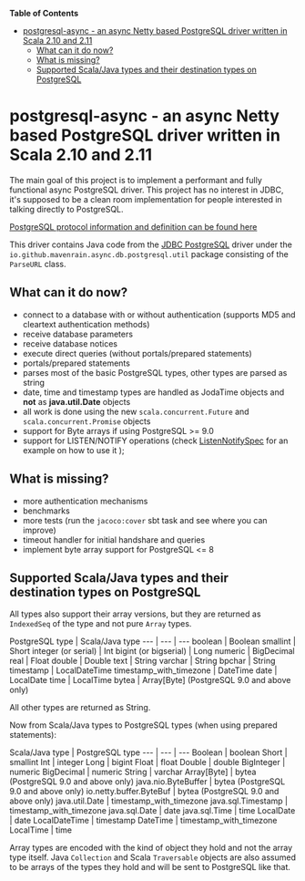 <!-- START doctoc generated TOC please keep comment here to allow auto update -->
<!-- DON'T EDIT THIS SECTION, INSTEAD RE-RUN doctoc TO UPDATE -->
**Table of Contents**

- [postgresql-async - an async Netty based PostgreSQL driver written in Scala 2.10 and 2.11](#postgresql-async---an-async-netty-based-postgresql-driver-written-in-scala-210)
	- [What can it do now?](#what-can-it-do-now)
	- [What is missing?](#what-is-missing)
	- [Supported Scala/Java types and their destination types on PostgreSQL](#supported-scalajava-types-and-their-destination-types-on-postgresql)

<!-- END doctoc generated TOC please keep comment here to allow auto update -->

# postgresql-async - an async Netty based PostgreSQL driver written in Scala 2.10 and 2.11

The main goal of this project is to implement a performant and fully functional async PostgreSQL driver. This project
has no interest in JDBC, it's supposed to be a clean room implementation for people interested in talking directly
to PostgreSQL.

[PostgreSQL protocol information and definition can be found here](http://www.postgresql.org/docs/devel/static/protocol.html)

This driver contains Java code from the [JDBC PostgreSQL](http://jdbc.postgresql.org/) driver under the
`io.github.mavenrain.async.db.postgresql.util` package consisting of the `ParseURL` class.

## What can it do now?

- connect to a database with or without authentication (supports MD5 and cleartext authentication methods)
- receive database parameters
- receive database notices
- execute direct queries (without portals/prepared statements)
- portals/prepared statements
- parses most of the basic PostgreSQL types, other types are parsed as string
- date, time and timestamp types are handled as JodaTime objects and **not** as **java.util.Date** objects
- all work is done using the new `scala.concurrent.Future` and `scala.concurrent.Promise` objects
- support for Byte arrays if using PostgreSQL >= 9.0
- support for LISTEN/NOTIFY operations (check [ListenNotifySpec](https://github.com/mauricio/postgresql-async/blob/master/postgresql-async/src/test/scala/com/github/mauricio/async/db/postgresql/ListenNotifySpec.scala) for an example on how to use it );

## What is missing?

- more authentication mechanisms
- benchmarks
- more tests (run the `jacoco:cover` sbt task and see where you can improve)
- timeout handler for initial handshare and queries
- implement byte array support for PostgreSQL <= 8

## Supported Scala/Java types and their destination types on PostgreSQL

All types also support their array versions, but they are returned as `IndexedSeq` of the type and not
pure `Array` types.

PostgreSQL type | Scala/Java type
--- | --- | ---
boolean | Boolean
smallint | Short
integer (or serial) | Int
bigint (or bigserial) | Long
numeric | BigDecimal
real | Float
double | Double
text | String
varchar | String
bpchar | String
timestamp | LocalDateTime
timestamp_with_timezone | DateTime
date | LocalDate
time | LocalTime
bytea | Array[Byte] (PostgreSQL 9.0 and above only)

All other types are returned as String.

Now from Scala/Java types to PostgreSQL types (when using prepared
statements):

Scala/Java type | PostgreSQL type
--- | --- | ---
Boolean | boolean
Short | smallint
Int | integer
Long | bigint
Float | float
Double | double
BigInteger | numeric
BigDecimal | numeric
String | varchar
Array[Byte] | bytea (PostgreSQL 9.0 and above only)
java.nio.ByteBuffer | bytea (PostgreSQL 9.0 and above only)
io.netty.buffer.ByteBuf | bytea (PostgreSQL 9.0 and above only)
java.util.Date | timestamp_with_timezone
java.sql.Timestamp | timestamp_with_timezone
java.sql.Date | date
java.sql.Time | time
LocalDate | date
LocalDateTime | timestamp
DateTime | timestamp_with_timezone
LocalTime | time

Array types are encoded with the kind of object they hold and not the array type itself. Java `Collection` and
Scala `Traversable` objects are also assumed to be arrays of the types they hold and will be sent to PostgreSQL
like that.
